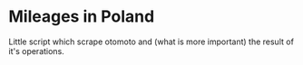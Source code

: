 Mileages in Poland
==================

Little script which scrape otomoto and (what is more important) the result of it's operations.
